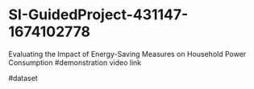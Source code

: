 # SI-GuidedProject-431147-1674102778
Evaluating the Impact of Energy-Saving Measures on Household Power Consumption
#demonstration video link

#dataset
